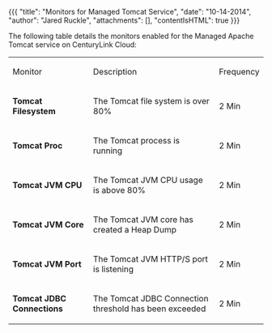 {{{
  "title": "Monitors for Managed Tomcat Service",
  "date": "10-14-2014",
  "author": "Jared Ruckle",
  "attachments": [],
  "contentIsHTML": true
}}}

<p>The following table details the monitors enabled for the Managed Apache Tomcat service on CenturyLink Cloud:</p>
<table>
  <tbody>
    <tr>
      <td>
        <p>Monitor</p>
      </td>
      <td>
        <p>Description</p>
      </td>
      <td>
        <p>Frequency</p>
      </td>
    </tr>
    <tr>
      <td>
        <p><strong>Tomcat Filesystem</strong>
        </p>
      </td>
      <td>
        <p>The Tomcat file system is over 80%</p>
      </td>
      <td>
        <p>2 Min</p>
      </td>
    </tr>
    <tr>
      <td>
        <p><strong>Tomcat Proc</strong>
        </p>
      </td>
      <td>
        <p>The Tomcat process is running</p>
      </td>
      <td>
        <p>2 Min</p>
      </td>
    </tr>
    <tr>
      <td>
        <p><strong>Tomcat JVM CPU </strong>
        </p>
      </td>
      <td>
        <p>The Tomcat JVM CPU usage is above 80%</p>
      </td>
      <td>
        <p>2 Min</p>
      </td>
    </tr>
    <tr>
      <td>
        <p><strong>Tomcat JVM Core</strong>
        </p>
      </td>
      <td>
        <p>The Tomcat JVM core has created a Heap Dump</p>
      </td>
      <td>
        <p>2 Min</p>
      </td>
    </tr>
    <tr>
      <td>
        <p><strong>Tomcat JVM Port</strong>
        </p>
      </td>
      <td>
        <p>The Tomcat JVM HTTP/S port is listening</p>
      </td>
      <td>
        <p>2 Min</p>
      </td>
    </tr>
    <tr>
      <td>
        <p><strong>Tomcat JDBC Connections</strong>
        </p>
      </td>
      <td>
        <p>The Tomcat JDBC Connection threshold has been exceeded</p>
      </td>
      <td>
        <p>2 Min</p>
      </td>
    </tr>
  </tbody>
</table>